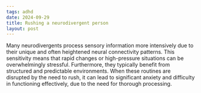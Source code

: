```yaml
---
tags: adhd
date: 2024-09-29
title: Rushing a neurodivergent person
layout: post
---
```


Many neurodivergents process sensory information more intensively due to their unique and often heightened neural connectivity patterns. This sensitivity means that rapid changes or high-pressure situations can be overwhelmingly stressful. Furthermore, they typically benefit from structured and predictable environments. When these routines are disrupted by the need to rush, it can lead to significant anxiety and difficulty in functioning effectively, due to the need for thorough processing.